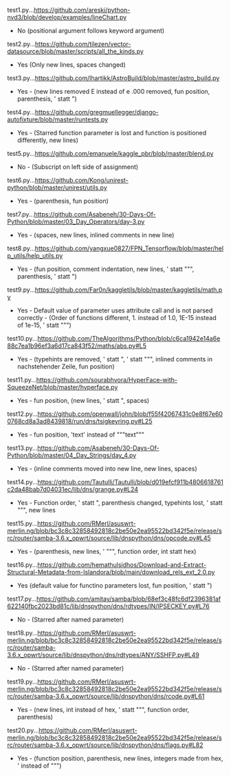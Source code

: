 test1.py...https://github.com/areski/python-nvd3/blob/develop/examples/lineChart.py  
- No (positional argument follows keyword argument)

test2.py...https://github.com/tilezen/vector-datasource/blob/master/scripts/all_the_kinds.py  
- Yes (Only new lines, spaces changed)

test3.py...https://github.com/lhartikk/AstroBuild/blob/master/astro_build.py  
- Yes - (new lines removed E instead of e .000 removed, fun position, parenthesis, ' statt ")

test4.py...https://github.com/gregmuellegger/django-autofixture/blob/master/runtests.py  
- Yes - (Starred function parameter is lost and function is positioned differently, new lines)

test5.py...https://github.com/emanuele/kaggle_pbr/blob/master/blend.py  
- No - (Subscript on left side of assignment)

test6.py...https://github.com/Kong/unirest-python/blob/master/unirest/utils.py  
- Yes - (parenthesis, fun position)

test7.py...https://github.com/Asabeneh/30-Days-Of-Python/blob/master/03_Day_Operators/day-3.py
- Yes - (spaces, new lines, inlined comments in new line)

test8.py...https://github.com/yangxue0827/FPN_Tensorflow/blob/master/help_utils/help_utils.py
- Yes - (fun position, comment indentation, new lines, ' statt """, parenthesis, ' statt ")

test9.py...https://github.com/Far0n/kaggletils/blob/master/kaggletils/math.py
- Yes - Default value of parameter uses attribute call and is not parsed correctly - (Order of functions different, 1. instead of 1.0, 1E-15 instead of 1e-15, ' statt """)

test10.py...https://github.com/TheAlgorithms/Python/blob/c6ca1942e14a6e88c7ea1b96ef3a6d17ca843f52/maths/abs.py#L5
- Yes - (typehints are removed, ' statt ", ' statt """, inlined comments in nachstehender Zeile, fun position)

test11.py...https://github.com/sourabhvora/HyperFace-with-SqueezeNet/blob/master/hyperface.py
- Yes - fun position, (new lines, ' statt ", spaces)

test12.py...https://github.com/openwall/john/blob/f55f42067431c0e8f67e600768cd8a3ad8439818/run/dns/tsigkeyring.py#L25
- Yes - fun position, 'text' instead of """text"""

test13.py...https://github.com/Asabeneh/30-Days-Of-Python/blob/master/04_Day_Strings/day_4.py
-  Yes - (inline comments moved into new line, new lines, spaces)

test14.py...https://github.com/Tautulli/Tautulli/blob/d019efcf911b4806618761c2da48bab7d04031ec/lib/dns/grange.py#L24
- Yes - Function order, ' statt ", parenthesis changed, typehints lost, ' statt """, new lines

test15.py...https://github.com/RMerl/asuswrt-merlin.ng/blob/bc3c8c32858492818c2be50e2ea95522bd342f5e/release/src/router/samba-3.6.x_opwrt/source/lib/dnspython/dns/opcode.py#L45
- Yes - (parenthesis, new lines, ' """, function order, int statt hex)

test16.py...https://github.com/hemathulsidhos/Download-and-Extract-Structural-Metadata-from-Islandora/blob/main/download_rels_ext_2.0.py
- Yes (default value for functino parameters lost, fun position, ' statt ")

test17.py...https://github.com/amitay/samba/blob/68ef3c48fc6df2396381af622140fbc2023bd81c/lib/dnspython/dns/rdtypes/IN/IPSECKEY.py#L76
- No - (Starred after named parameter)

test18.py...https://github.com/RMerl/asuswrt-merlin.ng/blob/bc3c8c32858492818c2be50e2ea95522bd342f5e/release/src/router/samba-3.6.x_opwrt/source/lib/dnspython/dns/rdtypes/ANY/SSHFP.py#L49
- No - (Starred after named parameter)

test19.py...https://github.com/RMerl/asuswrt-merlin.ng/blob/bc3c8c32858492818c2be50e2ea95522bd342f5e/release/src/router/samba-3.6.x_opwrt/source/lib/dnspython/dns/rcode.py#L61
- Yes - (new lines, int instead of hex, ' statt """, function order, parenthesis)

test20.py...https://github.com/RMerl/asuswrt-merlin.ng/blob/bc3c8c32858492818c2be50e2ea95522bd342f5e/release/src/router/samba-3.6.x_opwrt/source/lib/dnspython/dns/flags.py#L82
- Yes - (function position, parenthesis, new lines, integers made from hex, ' instead of """)

